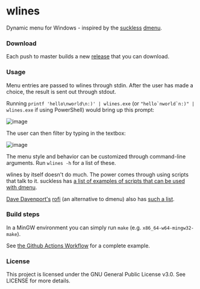 # wlines

Dynamic menu for Windows - inspired by the [suckless](https://suckless.org/) [dmenu](https://tools.suckless.org/dmenu/).

### Download

Each push to master builds a new [release](https://github.com/JerwuQu/wlines/releases/latest) that you can download.

### Usage

Menu entries are passed to wlines through stdin. After the user has made a choice, the result is sent out through stdout.

Running `printf 'hello\nworld\n:)' | wlines.exe` (or ``"hello`nworld`n:)" | wlines.exe`` if using PowerShell) would bring up this prompt:

![image](https://user-images.githubusercontent.com/3710677/112474131-85c37e80-8d6f-11eb-81df-44c21b19e6a8.png)

The user can then filter by typing in the textbox:

![image](https://user-images.githubusercontent.com/3710677/112474199-97a52180-8d6f-11eb-85b3-b700b342b940.png)

The menu style and behavior can be customized through command-line arguments. Run `wlines -h` for a list of these.

wlines by itself doesn't do much. The power comes through using scripts that talk to it. suckless has [a list of examples of scripts that can be used with dmenu](https://tools.suckless.org/dmenu/scripts/).

[Dave Davenport's](https://github.com/DaveDavenport) [rofi](https://github.com/DaveDavenport/rofi) (an alternative to dmenu) also has [such a list](https://github.com/DaveDavenport/rofi/wiki/User-scripts).

### Build steps

In a MinGW environment you can simply run `make` (e.g. `x86_64-w64-mingw32-make`).

See [the Github Actions Workflow](https://github.com/JerwuQu/wlines/blob/master/.github/workflows/build.yml) for a complete example.

### License

This project is licensed under the GNU General Public License v3.0. See LICENSE for more details.
